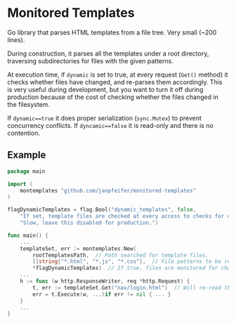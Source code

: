 # Monitored Templates

Go library that parses HTML templates from a file tree. Very small (~200 lines).

During construction, it parses all the templates under a root directory, traversing subdirectories
for files with the given patterns.

At execution time, if `dynamic` is set to true, at every request (`Get()` method) it checks whether 
files have changed, and re-parses them accordingly.
This is very useful during development, but you want to turn it off during production because
of the cost of checking whether the files changed in the filesystem.

If `dynamic==true` it does proper serialization (`sync.Mutex`) to prevent concurrency conflicts. 
If `dyncamic==false` it is read-only and there is no contention.

## Example

```go
package main

import (
	montemplates "github.com/janpfeifer/monitored-templates"
)

flagDynamicTemplates = flag.Bool("dynamic_templates", false,
	"If set, template files are checked at every access to checks for changes. "+
	"Slow, leave this disabled for production.")

func main() {
	...
	templateSet, err := montemplates.New(
		rootTemplatesPath,  // Path searched for template files.
		[]string{"*.html", "*.js", "*.css"},  // File patterns to be read into templates.
		*flagDynamicTemplates)  // If true, files are monitored for changes and re-parsed accordingly.
	...
	h := func (w http.ResponseWriter, req *http.Request) {
		t, err := templateSet.Get("nav/login.html")  // Will re-read the file if changed
		err = t.Execute(w, ...)if err != nil { ... }
	}
	...
}
```

